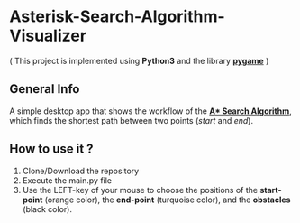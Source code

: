 # Asterisk-Search-Algorithm-Visualizer

(  This project is implemented using **Python3** and the library [**pygame**](https://www.pygame.org/news)  )

## General Info

A simple desktop app that shows the workflow of the [__A* Search Algorithm__](https://theory.stanford.edu/~amitp/GameProgramming/AStarComparison.html), which finds the shortest path between two points (_start_ and _end_).

## How to use it ?

1. Clone/Download the repository
2. Execute the main.py file
3. Use the LEFT-key of your mouse to choose the positions of the **start-point** (orange color), the **end-point** (turquoise color), and the **obstacles** (black color).
